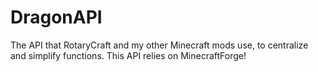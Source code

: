 DragonAPI
=========

The API that RotaryCraft and my other Minecraft mods use, to centralize and simplify functions.
This API relies on MinecraftForge!

